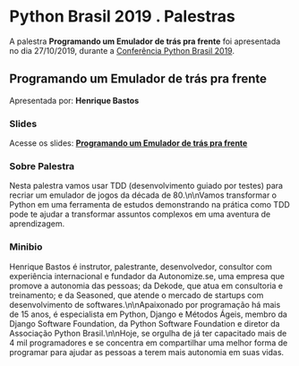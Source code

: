 # Python Brasil 2019 . Palestras


A palestra **Programando um Emulador de trás pra frente** foi apresentada no dia 27/10/2019, durante a [Conferência Python Brasil 2019](http://2019.pythonbrasil.org.br).


## Programando um Emulador de trás pra frente
Apresentada por: **Henrique Bastos**

### Slides
Acesse os slides: **[Programando um Emulador de trás pra frente](./)**


### Sobre Palestra
Nesta palestra vamos usar TDD (desenvolvimento guiado por testes) para recriar um emulador de jogos da década de 80.\n\nVamos transformar o Python em uma ferramenta de estudos demonstrando na prática como TDD pode te ajudar a transformar assuntos complexos em uma aventura de aprendizagem.



### Minibio
Henrique Bastos é instrutor, palestrante, desenvolvedor, consultor com experiência internacional e fundador da Autonomize.se, uma empresa que promove a autonomia das pessoas; da Dekode, que atua em consultoria e treinamento; e da Seasoned, que atende o mercado de startups com desenvolvimento de softwares.\n\nApaixonado por programação há mais de 15 anos, é especialista em Python, Django e Métodos Ágeis, membro da Django Software Foundation, da Python Software Foundation e diretor da Associação Python Brasil.\n\nHoje, se orgulha de já ter capacitado mais de 4 mil programadores e se concentra em compartilhar uma melhor forma de programar para ajudar as pessoas a terem mais autonomia em suas vidas.


